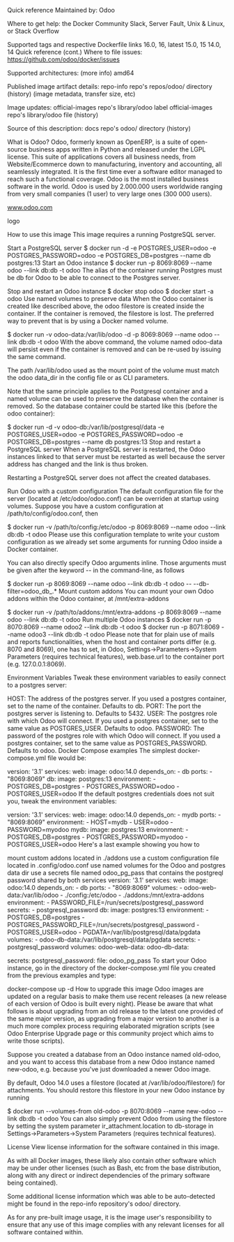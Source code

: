 Quick reference
Maintained by:
Odoo

Where to get help:
the Docker Community Slack, Server Fault, Unix & Linux, or Stack Overflow

Supported tags and respective Dockerfile links
16.0, 16, latest
15.0, 15
14.0, 14
Quick reference (cont.)
Where to file issues:
https://github.com/odoo/docker/issues

Supported architectures: (more info)
amd64

Published image artifact details:
repo-info repo's repos/odoo/ directory (history)
(image metadata, transfer size, etc)

Image updates:
official-images repo's library/odoo label
official-images repo's library/odoo file (history)

Source of this description:
docs repo's odoo/ directory (history)

What is Odoo?
Odoo, formerly known as OpenERP, is a suite of open-source business apps written in Python and released under the LGPL license. This suite of applications covers all business needs, from Website/Ecommerce down to manufacturing, inventory and accounting, all seamlessly integrated. It is the first time ever a software editor managed to reach such a functional coverage. Odoo is the most installed business software in the world. Odoo is used by 2.000.000 users worldwide ranging from very small companies (1 user) to very large ones (300 000 users).

www.odoo.com

logo

How to use this image
This image requires a running PostgreSQL server.

Start a PostgreSQL server
$ docker run -d -e POSTGRES_USER=odoo -e POSTGRES_PASSWORD=odoo -e POSTGRES_DB=postgres --name db postgres:13
Start an Odoo instance
$ docker run -p 8069:8069 --name odoo --link db:db -t odoo
The alias of the container running Postgres must be db for Odoo to be able to connect to the Postgres server.

Stop and restart an Odoo instance
$ docker stop odoo
$ docker start -a odoo
Use named volumes to preserve data
When the Odoo container is created like described above, the odoo filestore is created inside the container. If the container is removed, the filestore is lost. The preferred way to prevent that is by using a Docker named volume.

$ docker run -v odoo-data:/var/lib/odoo -d -p 8069:8069 --name odoo --link db:db -t odoo
With the above command, the volume named odoo-data will persist even if the container is removed and can be re-used by issuing the same command.

The path /var/lib/odoo used as the mount point of the volume must match the odoo data_dir in the config file or as CLI parameters.

Note that the same principle applies to the Postgresql container and a named volume can be used to preserve the database when the container is removed. So the database container could be started like this (before the odoo container):

$ docker run -d -v odoo-db:/var/lib/postgresql/data -e POSTGRES_USER=odoo -e POSTGRES_PASSWORD=odoo -e POSTGRES_DB=postgres --name db postgres:13
Stop and restart a PostgreSQL server
When a PostgreSQL server is restarted, the Odoo instances linked to that server must be restarted as well because the server address has changed and the link is thus broken.

Restarting a PostgreSQL server does not affect the created databases.

Run Odoo with a custom configuration
The default configuration file for the server (located at /etc/odoo/odoo.conf) can be overriden at startup using volumes. Suppose you have a custom configuration at /path/to/config/odoo.conf, then

$ docker run -v /path/to/config:/etc/odoo -p 8069:8069 --name odoo --link db:db -t odoo
Please use this configuration template to write your custom configuration as we already set some arguments for running Odoo inside a Docker container.

You can also directly specify Odoo arguments inline. Those arguments must be given after the keyword -- in the command-line, as follows

$ docker run -p 8069:8069 --name odoo --link db:db -t odoo -- --db-filter=odoo_db_.*
Mount custom addons
You can mount your own Odoo addons within the Odoo container, at /mnt/extra-addons

$ docker run -v /path/to/addons:/mnt/extra-addons -p 8069:8069 --name odoo --link db:db -t odoo
Run multiple Odoo instances
$ docker run -p 8070:8069 --name odoo2 --link db:db -t odoo
$ docker run -p 8071:8069 --name odoo3 --link db:db -t odoo
Please note that for plain use of mails and reports functionalities, when the host and container ports differ (e.g. 8070 and 8069), one has to set, in Odoo, Settings->Parameters->System Parameters (requires technical features), web.base.url to the container port (e.g. 127.0.0.1:8069).

Environment Variables
Tweak these environment variables to easily connect to a postgres server:

HOST: The address of the postgres server. If you used a postgres container, set to the name of the container. Defaults to db.
PORT: The port the postgres server is listening to. Defaults to 5432.
USER: The postgres role with which Odoo will connect. If you used a postgres container, set to the same value as POSTGRES_USER. Defaults to odoo.
PASSWORD: The password of the postgres role with which Odoo will connect. If you used a postgres container, set to the same value as POSTGRES_PASSWORD. Defaults to odoo.
Docker Compose examples
The simplest docker-compose.yml file would be:

version: '3.1'
services:
  web:
    image: odoo:14.0
    depends_on:
      - db
    ports:
      - "8069:8069"
  db:
    image: postgres:13
    environment:
      - POSTGRES_DB=postgres
      - POSTGRES_PASSWORD=odoo
      - POSTGRES_USER=odoo
If the default postgres credentials does not suit you, tweak the environment variables:

version: '3.1'
services:
  web:
    image: odoo:14.0
    depends_on:
      - mydb
    ports:
      - "8069:8069"
    environment:
    - HOST=mydb
    - USER=odoo
    - PASSWORD=myodoo
  mydb:
    image: postgres:13
    environment:
      - POSTGRES_DB=postgres
      - POSTGRES_PASSWORD=myodoo
      - POSTGRES_USER=odoo
Here's a last example showing you how to

mount custom addons located in ./addons
use a custom configuration file located in .config/odoo.conf
use named volumes for the Odoo and postgres data dir
use a secrets file named odoo_pg_pass that contains the postgreql password shared by both services
version: '3.1'
services:
  web:
    image: odoo:14.0
    depends_on:
      - db
    ports:
      - "8069:8069"
    volumes:
      - odoo-web-data:/var/lib/odoo
      - ./config:/etc/odoo
      - ./addons:/mnt/extra-addons
    environment:
      - PASSWORD_FILE=/run/secrets/postgresql_password
    secrets:
      - postgresql_password
  db:
    image: postgres:13
    environment:
      - POSTGRES_DB=postgres
      - POSTGRES_PASSWORD_FILE=/run/secrets/postgresql_password
      - POSTGRES_USER=odoo
      - PGDATA=/var/lib/postgresql/data/pgdata
    volumes:
      - odoo-db-data:/var/lib/postgresql/data/pgdata
    secrets:
      - postgresql_password
volumes:
  odoo-web-data:
  odoo-db-data:

secrets:
  postgresql_password:
    file: odoo_pg_pass
To start your Odoo instance, go in the directory of the docker-compose.yml file you created from the previous examples and type:

docker-compose up -d
How to upgrade this image
Odoo images are updated on a regular basis to make them use recent releases (a new release of each version of Odoo is built every night). Please be aware that what follows is about upgrading from an old release to the latest one provided of the same major version, as upgrading from a major version to another is a much more complex process requiring elaborated migration scripts (see Odoo Enterprise Upgrade page or this community project which aims to write those scripts).

Suppose you created a database from an Odoo instance named old-odoo, and you want to access this database from a new Odoo instance named new-odoo, e.g. because you've just downloaded a newer Odoo image.

By default, Odoo 14.0 uses a filestore (located at /var/lib/odoo/filestore/) for attachments. You should restore this filestore in your new Odoo instance by running

$ docker run --volumes-from old-odoo -p 8070:8069 --name new-odoo --link db:db -t odoo
You can also simply prevent Odoo from using the filestore by setting the system parameter ir_attachment.location to db-storage in Settings->Parameters->System Parameters (requires technical features).

License
View license information for the software contained in this image.

As with all Docker images, these likely also contain other software which may be under other licenses (such as Bash, etc from the base distribution, along with any direct or indirect dependencies of the primary software being contained).

Some additional license information which was able to be auto-detected might be found in the repo-info repository's odoo/ directory.

As for any pre-built image usage, it is the image user's responsibility to ensure that any use of this image complies with any relevant licenses for all software contained within.
